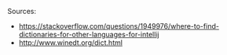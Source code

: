 Sources:

- https://stackoverflow.com/questions/1949976/where-to-find-dictionaries-for-other-languages-for-intellij
- http://www.winedt.org/dict.html